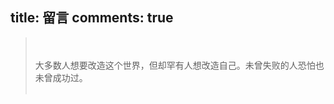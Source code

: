 title: 留言
comments: true
---
<blockquote class="blockquote-center"><br><br>
大多数人想要改造这个世界，但却罕有人想改造自己。未曾失败的人恐怕也未曾成功过。                                              
<br><br></blockquote>
